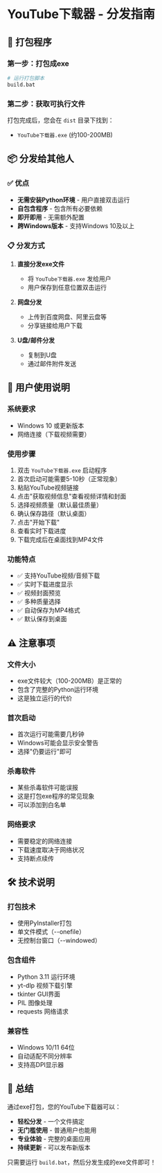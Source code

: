 # YouTube下载器 - 分发指南

## 🚀 打包程序

### 第一步：打包成exe
```bash
# 运行打包脚本
build.bat
```

### 第二步：获取可执行文件
打包完成后，您会在 `dist` 目录下找到：
- `YouTube下载器.exe` (约100-200MB)

## 📦 分发给其他人

### ✅ 优点
- **无需安装Python环境** - 用户直接双击运行
- **自包含程序** - 包含所有必要依赖
- **即开即用** - 无需额外配置
- **跨Windows版本** - 支持Windows 10及以上

### 📋 分发方式
1. **直接分发exe文件**
   - 将 `YouTube下载器.exe` 发给用户
   - 用户保存到任意位置双击运行

2. **网盘分发**
   - 上传到百度网盘、阿里云盘等
   - 分享链接给用户下载

3. **U盘/邮件分发**
   - 复制到U盘
   - 通过邮件附件发送

## 🎯 用户使用说明

### 系统要求
- Windows 10 或更新版本
- 网络连接（下载视频需要）

### 使用步骤
1. 双击 `YouTube下载器.exe` 启动程序
2. 首次启动可能需要5-10秒（正常现象）
3. 粘贴YouTube视频链接
4. 点击"获取视频信息"查看视频详情和封面
5. 选择视频质量（默认最佳质量）
6. 确认保存路径（默认桌面）
7. 点击"开始下载"
8. 查看实时下载进度
9. 下载完成后在桌面找到MP4文件

### 功能特点
- ✅ 支持YouTube视频/音频下载
- ✅ 实时下载进度显示
- ✅ 视频封面预览
- ✅ 多种质量选择
- ✅ 自动保存为MP4格式
- ✅ 默认保存到桌面

## ⚠️ 注意事项

### 文件大小
- exe文件较大（100-200MB）是正常的
- 包含了完整的Python运行环境
- 这是独立运行的代价

### 首次启动
- 首次运行可能需要几秒钟
- Windows可能会显示安全警告
- 选择"仍要运行"即可

### 杀毒软件
- 某些杀毒软件可能误报
- 这是打包exe程序的常见现象
- 可以添加到白名单

### 网络要求
- 需要稳定的网络连接
- 下载速度取决于网络状况
- 支持断点续传

## 🛠️ 技术说明

### 打包技术
- 使用PyInstaller打包
- 单文件模式（--onefile）
- 无控制台窗口（--windowed）

### 包含组件
- Python 3.11 运行环境
- yt-dlp 视频下载引擎
- tkinter GUI界面
- PIL 图像处理
- requests 网络请求

### 兼容性
- Windows 10/11 64位
- 自动适配不同分辨率
- 支持高DPI显示器

## 🎉 总结

通过exe打包，您的YouTube下载器可以：
- **轻松分发** - 一个文件搞定
- **无门槛使用** - 普通用户也能用
- **专业体验** - 完整的桌面应用
- **持续更新** - 可以发布新版本

只需要运行 `build.bat`，然后分发生成的exe文件即可！ 